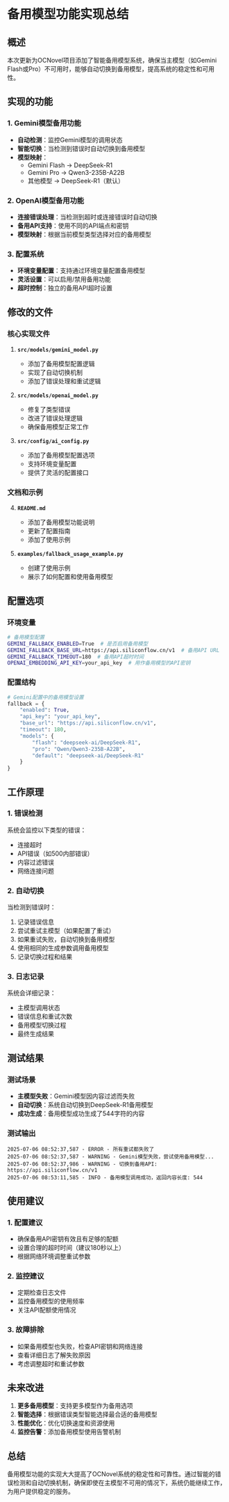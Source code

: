 # 备用模型功能实现总结

## 概述

本次更新为OCNovel项目添加了智能备用模型系统，确保当主模型（如Gemini Flash或Pro）不可用时，能够自动切换到备用模型，提高系统的稳定性和可用性。

## 实现的功能

### 1. Gemini模型备用功能

- **自动检测**：监控Gemini模型的调用状态
- **智能切换**：当检测到错误时自动切换到备用模型
- **模型映射**：
  - Gemini Flash → DeepSeek-R1
  - Gemini Pro → Qwen3-235B-A22B
  - 其他模型 → DeepSeek-R1（默认）

### 2. OpenAI模型备用功能

- **连接错误处理**：当检测到超时或连接错误时自动切换
- **备用API支持**：使用不同的API端点和密钥
- **模型映射**：根据当前模型类型选择对应的备用模型

### 3. 配置系统

- **环境变量配置**：支持通过环境变量配置备用模型
- **灵活设置**：可以启用/禁用备用功能
- **超时控制**：独立的备用API超时设置

## 修改的文件

### 核心实现文件

1. **`src/models/gemini_model.py`**
   - 添加了备用模型配置逻辑
   - 实现了自动切换机制
   - 添加了错误处理和重试逻辑

2. **`src/models/openai_model.py`**
   - 修复了类型错误
   - 改进了错误处理逻辑
   - 确保备用模型正常工作

3. **`src/config/ai_config.py`**
   - 添加了备用模型配置选项
   - 支持环境变量配置
   - 提供了灵活的配置接口

### 文档和示例

4. **`README.md`**
   - 添加了备用模型功能说明
   - 更新了配置指南
   - 添加了使用示例

5. **`examples/fallback_usage_example.py`**
   - 创建了使用示例
   - 展示了如何配置和使用备用模型

## 配置选项

### 环境变量

```bash
# 备用模型配置
GEMINI_FALLBACK_ENABLED=True  # 是否启用备用模型
GEMINI_FALLBACK_BASE_URL=https://api.siliconflow.cn/v1  # 备用API URL
GEMINI_FALLBACK_TIMEOUT=180  # 备用API超时时间
OPENAI_EMBEDDING_API_KEY=your_api_key  # 用作备用模型的API密钥
```

### 配置结构

```python
# Gemini配置中的备用模型设置
fallback = {
    "enabled": True,
    "api_key": "your_api_key",
    "base_url": "https://api.siliconflow.cn/v1",
    "timeout": 180,
    "models": {
        "flash": "deepseek-ai/DeepSeek-R1",
        "pro": "Qwen/Qwen3-235B-A22B",
        "default": "deepseek-ai/DeepSeek-R1"
    }
}
```

## 工作原理

### 1. 错误检测

系统会监控以下类型的错误：
- 连接超时
- API错误（如500内部错误）
- 内容过滤错误
- 网络连接问题

### 2. 自动切换

当检测到错误时：
1. 记录错误信息
2. 尝试重试主模型（如果配置了重试）
3. 如果重试失败，自动切换到备用模型
4. 使用相同的生成参数调用备用模型
5. 记录切换过程和结果

### 3. 日志记录

系统会详细记录：
- 主模型调用状态
- 错误信息和重试次数
- 备用模型切换过程
- 最终生成结果

## 测试结果

### 测试场景

- **主模型失败**：Gemini模型因内容过滤而失败
- **自动切换**：系统自动切换到DeepSeek-R1备用模型
- **成功生成**：备用模型成功生成了544字符的内容

### 测试输出

```
2025-07-06 08:52:37,587 - ERROR - 所有重试都失败了
2025-07-06 08:52:37,587 - WARNING - Gemini模型失败，尝试使用备用模型...
2025-07-06 08:52:37,986 - WARNING - 切换到备用API: https://api.siliconflow.cn/v1
2025-07-06 08:53:11,585 - INFO - 备用模型调用成功，返回内容长度: 544
```

## 使用建议

### 1. 配置建议

- 确保备用API密钥有效且有足够的配额
- 设置合理的超时时间（建议180秒以上）
- 根据网络环境调整重试参数

### 2. 监控建议

- 定期检查日志文件
- 监控备用模型的使用频率
- 关注API配额使用情况

### 3. 故障排除

- 如果备用模型也失败，检查API密钥和网络连接
- 查看详细日志了解失败原因
- 考虑调整超时和重试参数

## 未来改进

1. **更多备用模型**：支持更多模型作为备用选项
2. **智能选择**：根据错误类型智能选择最合适的备用模型
3. **性能优化**：优化切换速度和资源使用
4. **监控告警**：添加备用模型使用告警机制

## 总结

备用模型功能的实现大大提高了OCNovel系统的稳定性和可靠性。通过智能的错误检测和自动切换机制，确保即使在主模型不可用的情况下，系统仍能继续工作，为用户提供稳定的服务。 